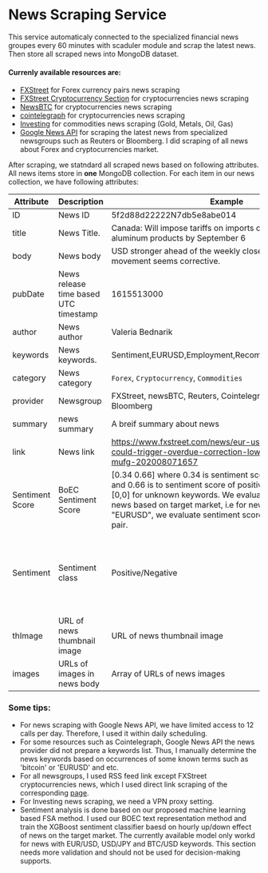 # News Scraping Service

This service automaticaly connected to the specialized financial news groupes every 60 minutes with scaduler module and scrap the latest news. Then store all scraped news into MongoDB dataset.
#### Currenly available resources are:

 -  [FXStreet](https://www.fxstreet.com/news) for Forex currency pairs news scraping
 - [FXStreet Cryptocurrency Section](https://www.fxstreet.com/cryptocurrencies/news) for cryptocurrencies news scraping
 - [NewsBTC](https://www.newsbtc.com/) for cryptocurrencies news scraping
 - [cointelegraph](https://cointelegraph.com/) for cryptocurrencies news scraping
 - [Investing](https://www.investing.com/) for commodities news scraping (Gold, Metals, Oil, Gas)
 - [Google News API]() for scraping the latest news from specialized newsgroups such as Reuters or Bloomberg. I did scraping of all news about Forex and cryptocurrencies market.
 

After scraping, we statndard all scraped news based on following attributes. All news items store in **one** MongoDB collection. For each item in our news collection, we have following attributes:

| Attribute | Description | Example | Null |
|-----------|-------------|--------|--------|
|   ID      | News ID     | 5f2d88d22222N7db5e8abe014 |No|
|   title   | News Title. |    Canada: Will impose tariffs on imports of certain US aluminum products by September 6|No|
|   body   | News body | USD stronger ahead of the weekly close, although the movement seems corrective.   |Yes|
|   pubDate| News release time based UTC timestamp |  1615513000 |No|
|   author   | News author | Valeria Bednarik   | No |
|   keywords  | News keywords. | Sentiment,EURUSD,Employment,Recommended,Coronavirus,   |No| 
   category      | News category     | `Forex`, `Cryptocurrency`, `Commodities`|No|
|   provider      | Newsgroup    | FXStreet, newsBTC, Reuters, Cointelegraph, Investing, Bloomberg|
|   summary      | news summary     | A breif summary about news|Yes|
|   link      | News link     |https://www.fxstreet.com/news/eur-usd-turkey-risks-could-trigger-overdue-correction-lower-for-the-euro-mufg-202008071657 |No|
|   Sentiment Score      |  BoEC Sentiment Score    |  [0.34 0.66] where 0.34 is sentiment score for nagative class and 0.66 is to sentiment score of positive class. It may be [0,0] for unknown keywords. We evaluate sentiment score of news based on target market, i.e for news with keyword term "EURUSD", we evaluate sentiment score for this currency pair.  |No
|   Sentiment |  Sentiment class    | Positive/Negative |Yes. For news with unkown keywords, we don't have any sentiment evaluation.
|   thImage      | URL of news thumbnail image     | URL of news thumbnail image | Yes
|    images | URLs of images in news body    |  Array of URLs of news images  |No

### Some tips:

 - For news scraping with Google News API, we have limited access to 12 calls per day.  Therefore, I used it within daily scheduling.
 - For some resources such as Cointelegraph, Google News API the news provider did not prepare a keywords list. Thus, I manually determine the news keywords based on occurrences of some known terms such as 'bitcoin' or 'EURUSD' and etc. 
 -  For all newsgroups, I used RSS feed link except FXStreet cryptocurrencies news, which I used direct link scraping of the corresponding [page](https://www.fxstreet.com/cryptocurrencies/news).
 - For Investing news scraping, we need a VPN proxy setting. 
 - Sentiment analysis is done based on our proposed machine learning based FSA method. I used our BOEC text representation method and train the XGBoost sentiment classifier baesd on hourly up/down effect of news on the target market. The currently available model only workd for news with EUR/USD, USD/JPY and BTC/USD keywords. This section needs more validation and should not be used for decision-making supports. 
 